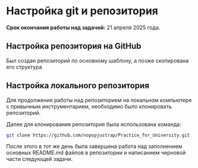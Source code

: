 # Настройка git и репозитория
**Срок окончания работы над задачей:** 21 апреля 2025 года.

## Настройка репозитория на GitHub
Был создан репозиторий по основному шаблону, а позже скопирована его структура

## Настройка локального репозитория
Для продолжения работы над репозиторием на локальном компьютере с привычным инструментарием, необходимо было клонировать
репозиторий.

Далее для клонирования репозитория была использована команда:
```bash
git clone https://github.com/nopopjustrap/Practice_for_University.git
```

После этого в тот же день была завершена работа над заполнением основных README.md файлов в репозитории и написанием 
черновой части следующей задачи.
